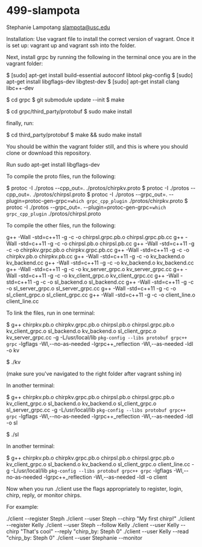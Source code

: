 # 499-slampota
Stephanie Lampotang
slampota@usc.edu

Installation:
Use vagrant file to install the correct version of vagrant. Once it is set up: vagrant up and vagrant ssh into the folder. 

Next, install grpc by running the following in the terminal once you are in the vagrant folder:

$ [sudo] apt-get install build-essential autoconf libtool pkg-config
$ [sudo] apt-get install libgflags-dev libgtest-dev
$ [sudo] apt-get install clang libc++-dev

$ cd grpc
$ git submodule update --init
$ make

$ cd grpc/third_party/protobuf
$ sudo make install

finally, run:

$ cd third_party/protobuf
$ make && sudo make install

You should be within the vagrant folder still, and this is where you should clone or download this repository.

Run sudo apt-get install libgflags-dev

To compile the proto files, run the following:

$ protoc -I ./protos --cpp_out=. ./protos/chirpkv.proto
$ protoc -I ./protos --cpp_out=. ./protos/chirpsl.proto
$ protoc -I ./protos --grpc_out=. --plugin=protoc-gen-grpc=`which grpc_cpp_plugin` ./protos/chirpkv.proto 
$ protoc -I ./protos --grpc_out=. --plugin=protoc-gen-grpc=`which grpc_cpp_plugin` ./protos/chirpsl.proto

To compile the other files, run the following:

g++ -Wall -std=c++11 -g -c -o chirpsl.grpc.pb.o chirpsl.grpc.pb.cc
g++ -Wall -std=c++11 -g -c -o chirpsl.pb.o chirpsl.pb.cc
g++ -Wall -std=c++11 -g -c -o chirpkv.grpc.pb.o chirpkv.grpc.pb.cc
g++ -Wall -std=c++11 -g -c -o chirpkv.pb.o chirpkv.pb.cc
g++ -Wall -std=c++11 -g -c -o kv_backend.o kv_backend.cc
g++ -Wall -std=c++11 -g -c -o kv_backend.o kv_backend.cc
g++ -Wall -std=c++11 -g -c -o kv_server_grpc.o kv_server_grpc.cc
g++ -Wall -std=c++11 -g -c -o kv_client_grpc.o kv_client_grpc.cc
g++ -Wall -std=c++11 -g -c -o sl_backend.o sl_backend.cc
g++ -Wall -std=c++11 -g -c -o sl_server_grpc.o sl_server_grpc.cc
g++ -Wall -std=c++11 -g -c -o sl_client_grpc.o sl_client_grpc.cc
g++ -Wall -std=c++11 -g -c -o client_line.o client_line.cc

To link the files, run in one terminal:

$ g++ chirpkv.pb.o chirpkv.grpc.pb.o chirpsl.pb.o chirpsl.grpc.pb.o kv_client_grpc.o sl_backend.o kv_backend.o sl_client_grpc.o kv_server_grpc.cc -g -L/usr/local/lib `pkg-config --libs protobuf grpc++ grpc` -lgflags -Wl,--no-as-needed -lgrpc++_reflection -Wl,--as-needed -ldl -o kv

$ ./kv

(make sure you've navigated to the right folder after vagrant sshing in)

In another terminal:

$ g++ chirpkv.pb.o chirpkv.grpc.pb.o chirpsl.pb.o chirpsl.grpc.pb.o kv_client_grpc.o sl_backend.o kv_backend.o sl_client_grpc.o sl_server_grpc.cc -g -L/usr/local/lib `pkg-config --libs protobuf grpc++ grpc` -lgflags -Wl,--no-as-needed -lgrpc++_reflection -Wl,--as-needed -ldl -o sl

$ ./sl

In another terminal:

$ g++ chirpkv.pb.o chirpkv.grpc.pb.o chirpsl.pb.o chirpsl.grpc.pb.o kv_client_grpc.o sl_backend.o kv_backend.o sl_client_grpc.o client_line.cc -g -L/usr/local/lib `pkg-config --libs protobuf grpc++ grpc` -lgflags -Wl,--no-as-needed -lgrpc++_reflection -Wl,--as-needed -ldl -o client

Now when you run ./client use the flags appropriately to register, login, chirp, reply, or monitor chirps.

For example:

./client --register Steph
./client --user Steph --chirp "My first chirp!"
./client --register Kelly
./client --user Steph --follow Kelly
./client --user Kelly --chirp "That's cool" --reply "chirp_by: Steph 0"
./client --user Kelly --read "chirp_by: Steph 0" 
./client --user Stephanie --monitor